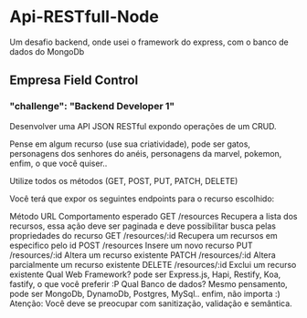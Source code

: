 # Api-RESTfull-Node
Um desafio backend, onde usei o framework do express, com o banco de dados do MongoDb

## Empresa Field Control
### "challenge": "Backend Developer 1" 
Desenvolver uma API JSON RESTful expondo operações de um CRUD.

Pense em algum recurso (use sua criatividade), pode ser gatos, personagens dos senhores do anéis, personagens da marvel, pokemon, enfim, o que você quiser..

Utilize todos os métodos (GET, POST, PUT, PATCH, DELETE)

Você terá que expor os seguintes endpoints para o recurso escolhido:

Método	URL	Comportamento esperado
GET	/resources	Recupera a lista dos recursos, essa ação deve ser paginada e deve possibilitar busca pelas propriedades do recurso
GET	/resources/:id	Recupera um recursos em especifico pelo id
POST	/resources	Insere um novo recurso
PUT	/resources/:id	Altera um recurso existente
PATCH	/resources/:id	Altera parcialmente um recurso existente
DELETE	/resources/:id	Exclui um recurso existente
Qual Web Framework? pode ser Express.js, Hapi, Restify, Koa, fastify, o que você preferir :P
Qual Banco de dados? Mesmo pensamento, pode ser MongoDb, DynamoDb, Postgres, MySql.. enfim, não importa :)
Atenção: Você deve se preocupar com sanitização, validação e semântica.
